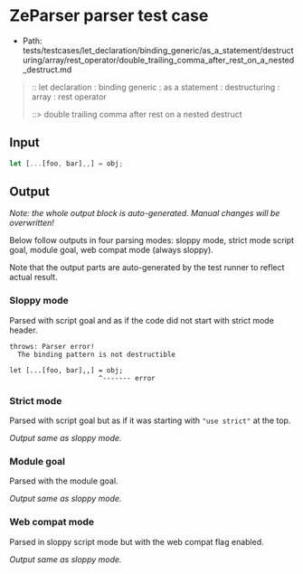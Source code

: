 # ZeParser parser test case

- Path: tests/testcases/let_declaration/binding_generic/as_a_statement/destructuring/array/rest_operator/double_trailing_comma_after_rest_on_a_nested_destruct.md

> :: let declaration : binding generic : as a statement : destructuring : array : rest operator
>
> ::> double trailing comma after rest on a nested destruct

## Input

`````js
let [...[foo, bar],,] = obj;
`````

## Output

_Note: the whole output block is auto-generated. Manual changes will be overwritten!_

Below follow outputs in four parsing modes: sloppy mode, strict mode script goal, module goal, web compat mode (always sloppy).

Note that the output parts are auto-generated by the test runner to reflect actual result.

### Sloppy mode

Parsed with script goal and as if the code did not start with strict mode header.

`````
throws: Parser error!
  The binding pattern is not destructible

let [...[foo, bar],,] = obj;
                      ^------- error
`````

### Strict mode

Parsed with script goal but as if it was starting with `"use strict"` at the top.

_Output same as sloppy mode._

### Module goal

Parsed with the module goal.

_Output same as sloppy mode._

### Web compat mode

Parsed in sloppy script mode but with the web compat flag enabled.

_Output same as sloppy mode._
